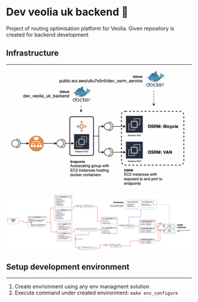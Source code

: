 # **Dev veolia uk backend** 🚛

Project of routing optimisation platform for Veolia. Given repository is created for backend development

## Infrastructure

----

![Infrastructure](docs/infrastructure.png)

![Component](docs/component.png)


## Setup development environment

----

1. Create envrionment using any env managment solution
2. Execute command under created environment: `make env_configure`

